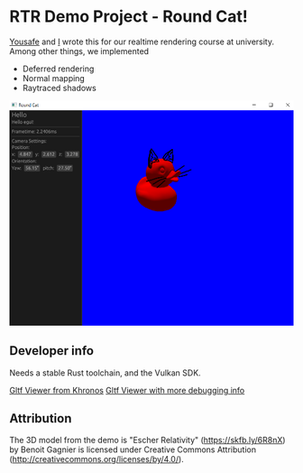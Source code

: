 # RTR Demo Project - Round Cat!

[Yousafe](https://github.com/YouSafe) and [I](https://github.com/stefnotch) wrote this for our realtime rendering course at university. Among other things, we implemented

- Deferred rendering
- Normal mapping
- Raytraced shadows 

![Screenshot with a dark scene and a few cats.](./screenshot1.png)

## Developer info

Needs a stable Rust toolchain, and the Vulkan SDK.

[Gltf Viewer from Khronos](https://github.khronos.org/glTF-Sample-Viewer-Release/)
[Gltf Viewer with more debugging info](https://modelviewer.dev/editor/)

## Attribution

The 3D model from the demo is "Escher Relativity" (https://skfb.ly/6R8nX) by Benoit Gagnier is licensed under Creative Commons Attribution (http://creativecommons.org/licenses/by/4.0/).
